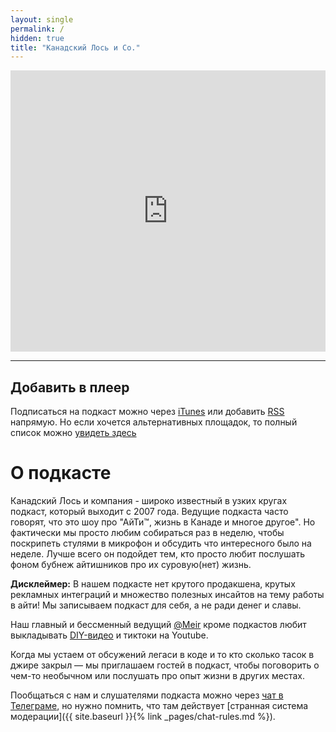 ```yaml
---
layout: single
permalink: /
hidden: true
title: "Канадский Лось и Со."
---
```


<iframe allow="autoplay *; encrypted-media *; fullscreen *" frameborder="0" height="450" style="width:100%;" sandbox="allow-forms allow-popups allow-same-origin allow-scripts allow-top-navigation-by-user-activation" src="https://embed.podcasts.apple.com/podcast/id363311940"></iframe>
<hr>

## Добавить в плеер 
Подписаться на подкаст можно через [iTunes](https://podcasts.apple.com/podcast/id363311940) или добавить [RSS](https://arc.rcmp.cloud/feed.php) напрямую. Но если хочется альтернативных площадок, то полный список можно <a href="https://podcast.ru/363311940" target="_blank">увидеть здесь</a>

# О подкасте

Канадский Лось и компания - широко известный в узких кругах подкаст, который выходит с 2007 года.  Ведущие подкаста часто говорят, что это шоу про "АйТи™, жизнь в Канаде и многое другое". Но фактически мы просто любим собираться раз в неделю, чтобы поскрипеть стулями в микрофон и обсудить что интересного было на неделе. Лучше всего он подойдет тем, кто просто любит послушать фоном бубнеж айтишников про их суровую(нет) жизнь.

**Дисклеймер:** В нашем подкасте нет крутого продакшена, крутых рекламных интеграций и множество полезных инсайтов на тему работы в айти! Мы записываем подкаст для себя, а не ради денег и славы. 

Наш главный и бессменный ведущий <a href="https://meirz.net/" target="_blank">@Meir</a> кроме подкастов любит выкладывать <a href="https://www.youtube.com/@cndlos/shorts" target="_blank">DIY-видео</a> и тиктоки на Youtube. 

Когда мы устаем от обсужений легаси в коде и то кто сколько тасок в джире закрыл — мы приглашаем гостей в подкаст, чтобы поговорить о чем-то необычном или послушать про опыт жизни в других местах. 


Пообщаться с нам и слушателями подкаста можно через [чат в Телеграме](https://t.me/rcmpchat), но нужно помнить, что там действует [странная система модерации]({{ site.baseurl }}{% link _pages/chat-rules.md %}). 





